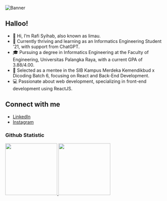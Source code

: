 ![Banner](https://media.licdn.com/dms/image/D5616AQFhDKsinBKsAA/profile-displaybackgroundimage-shrink_350_1400/0/1716176135519?e=1721865600&v=beta&t=PpcMQENHqWxrw913FuTzfQtINxTaVoR9USvK1AFRo_4)
## Halloo!
- 👋 Hi, I’m Rafi Syihab, also known as limau.
- 🌱 Currently thriving and learning as an Informatics Engineering Student '21, with support from ChatGPT.
- 🎓 Pursuing a degree in Informatics Engineering at the Faculty of Engineering, Universitas Palangka Raya, with a current GPA of 3.88/4.00.
- 🌟 Selected as a mentee in the SIB Kampus Merdeka Kemendikbud x Dicoding Batch 6, focusing on React and Back-End Development.
- 💻 Passionate about web development, specializing in front-end development using ReactJS.

## Connect with me

- [LinkedIn](https://www.linkedin.com/in/rfsyhb/) 
- [Instagram](https://www.instagram.com/ozrafi/)
<!---
- ✨ Explore my learning journey at [**rfsyhb.github.io**](https://rfsyhb.github.io/) (last update on Mar 15)
rfsyhb/rfsyhb is a ✨ special ✨ repository because its `README.md` (this file) appears on your GitHub profile.
You can click the Preview link to take a look at your changes.
--->
### Github Statistic
<p align="left">
<a href="https://github.com/rfsyhb">
  <img height="164em" src="https://github-readme-stats-eight-theta.vercel.app/api?username=rfsyhb&show_icons=true&theme=algolia&include_all_commits=true&count_private=true"/>
  <img height="164em" src="https://github-readme-stats-eight-theta.vercel.app/api/top-langs/?username=rfsyhb&layout=compact&langs_count=8&theme=algolia"/>
</a>
</p>
